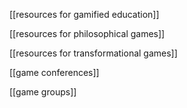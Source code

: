 [[resources for gamified education]]

[[resources for philosophical games]]

[[resources for transformational games]]

[[game conferences]]

[[game groups]]
